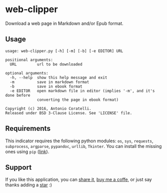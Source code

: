 # web-clipper

Download a web page in Markdown and/or Epub format.

## Usage

    usage: web-clipper.py [-h] [-m] [-b] [-e EDITOR] URL

    positional arguments:
      URL         url to be downloaded

    optional arguments:
      -h, --help  show this help message and exit
      -m          save in markdown format
      -b          save in ebook format
      -e EDITOR   open markdown file in editor (implies '-m', and it's done before
                  converting the page in ebook format)

    Copyright (c) 2016, Antonio Coratelli.
    Released under BSD 3-Clause License. See 'LICENSE' file.

## Requirements

This indicator requires the following python modules: `os`, `sys`, `requests`,
`subprocess`, `argparse`, `pypandoc`, `urllib`, `Tkinter`.
You can install the missing ones using `pip` ([link][pip]).

## Support

If you like this application, you can [share it][support_share],
[buy me a coffe][support_paypal], or just say thanks adding a
[star][support_star] :)


[pip]: https://wiki.python.org/moin/CheeseShopTutorial#Installing_Distributions

[support_share]:  https://www.addtoany.com/share/#url=github.com/antoniocoratelli/web-clipper
[support_star]:   https://github.com/antoniocoratelli/web-clipper/stargazers
[support_paypal]: https://www.paypal.com/cgi-bin/webscr?cmd=_s-xclick&hosted_button_id=GFD8AU9YJB36S
